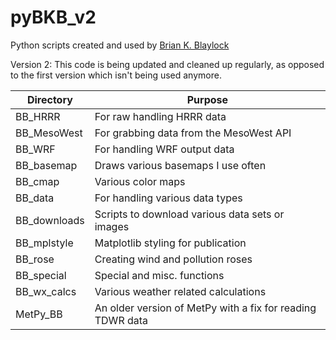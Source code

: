 # pyBKB_v2
Python scripts created and used by [Brian K. Blaylock](http://home.chpc.utah.edu/~u0553130/Brian_Blaylock/home.html)


Version 2: This code is being updated and cleaned up regularly, as opposed to 
the first version which isn't being used anymore.

|Directory | Purpose |
|--------|------------------------|
|BB_HRRR | For raw handling HRRR data |
|BB_MesoWest | For grabbing data from the MesoWest API|
|BB_WRF | For handling WRF output data|
|BB_basemap | Draws various basemaps I use often|
|BB_cmap | Various color maps|
|BB_data | For handling various data types|
|BB_downloads | Scripts to download various data sets or images|
|BB_mplstyle | Matplotlib styling for publication|
|BB_rose | Creating wind and pollution roses |
|BB_special | Special and misc. functions |
|BB_wx_calcs | Various weather related calculations|
|MetPy_BB | An older version of MetPy with a fix for reading TDWR data|


